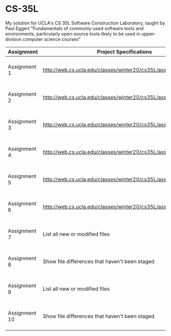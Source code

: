 # CS-35L
My solution for UCLA's CS 35L Software Construction Laboratory, taught by Paul Eggert "Fundamentals of commonly-used software tools and environments, particularly open-source tools likely to be used in upper-division computer science courses"


| Assignment | Project Specifications | Score | Comments |
| --- | --- | --- | --- |
| Assignment 1 | http://web.cs.ucla.edu/classes/winter20/cs35L/assign/assign1.html | List all new or modified files | List all new or modified files |
| Assignment 2 | http://web.cs.ucla.edu/classes/winter20/cs35L/assign/assign2.html | List all new or modified files | List all new or modified files |
| Assignment 3 | http://web.cs.ucla.edu/classes/winter20/cs35L/assign/assign3.html | List all new or modified files | List all new or modified files |
| Assignment 4 | http://web.cs.ucla.edu/classes/winter20/cs35L/assign/assign4.html | List all new or modified files | List all new or modified files |
| Assignment 5 | http://web.cs.ucla.edu/classes/winter20/cs35L/assign/assign5.html | List all new or modified files | List all new or modified files |
| Assignment 6 | http://web.cs.ucla.edu/classes/winter20/cs35L/assign/assign6.html | List all new or modified files | List all new or modified files |
| Assignment 7 | List all new or modified files | List all new or modified files | List all new or modified files |
| Assignment 8 | Show file differences that haven't been staged | List all new or modified files | List all new or modified files |
| Assignment 9 | List all new or modified files | List all new or modified files | List all new or modified files |
| Assignment 10 | Show file differences that haven't been staged | List all new or modified files | List all new or modified files |
